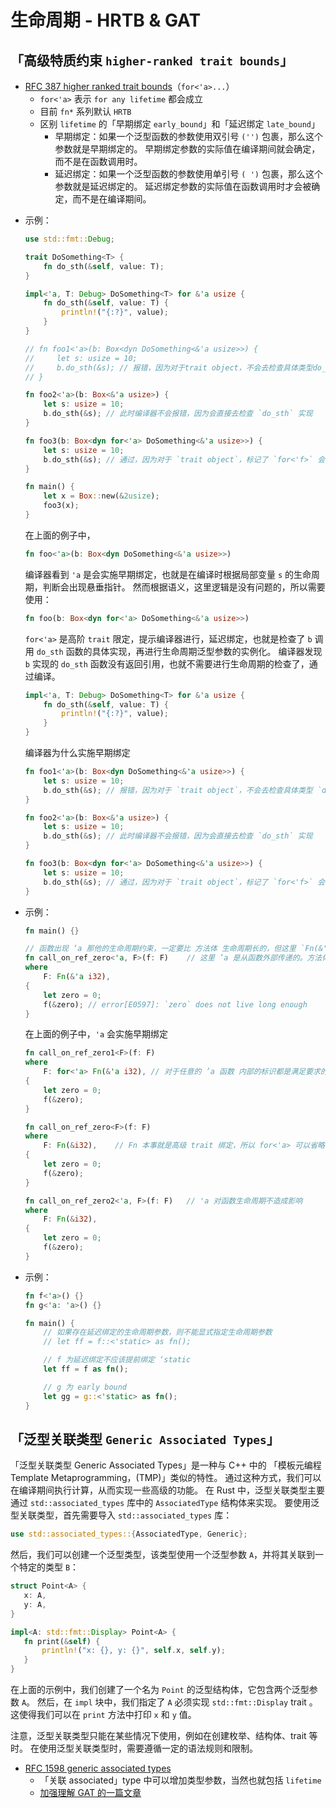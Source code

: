 # 生命周期 - HRTB & GAT

## 「高级特质约束 `higher-ranked trait bounds`」

- [RFC 387 higher ranked trait bounds][RFC 387]（`for<'a>...`）
  - `for<'a>` 表示 `for any lifetime` 都会成立
  - 目前 `fn*` 系列默认 `HRTB`
  - 区别 `lifetime` 的「早期绑定 `early_bound`」和「延迟绑定 `late_bound`」
    - 早期绑定：如果一个泛型函数的参数使用双引号 `('')` 包裹，那么这个参数就是早期绑定的。
        早期绑定参数的实际值在编译期间就会确定，而不是在函数调用时。
    - 延迟绑定：如果一个泛型函数的参数使用单引号 `( ')` 包裹，那么这个参数就是延迟绑定的。
        延迟绑定参数的实际值在函数调用时才会被确定，而不是在编译期间。

[RFC 387]: https://rust-lang.github.io/rfcs/0387-higher-ranked-trait-bounds.html

- 示例：

    ```rust
    use std::fmt::Debug;

    trait DoSomething<T> {
        fn do_sth(&self, value: T);
    }

    impl<'a, T: Debug> DoSomething<T> for &'a usize {
        fn do_sth(&self, value: T) {
            println!("{:?}", value);
        }
    }

    // fn foo1<'a>(b: Box<dyn DoSomething<&'a usize>>) {
    //     let s: usize = 10;
    //     b.do_sth(&s); // 报错，因为对于trait object，不会去检查具体类型do_sth实现
    // }

    fn foo2<'a>(b: Box<&'a usize>) {
        let s: usize = 10;
        b.do_sth(&s); // 此时编译器不会报错，因为会直接去检查 `do_sth` 实现
    }

    fn foo3(b: Box<dyn for<'a> DoSomething<&'a usize>>) {
        let s: usize = 10;
        b.do_sth(&s); // 通过，因为对于 `trait object`，标记了 `for<'f>` 会去检查具体类型 `do_sth` 实现
    }

    fn main() {
        let x = Box::new(&2usize);
        foo3(x);
    }
    ```

    在上面的例子中，

    ```rust
    fn foo<'a>(b: Box<dyn DoSomething<&'a usize>>)
    ```

    编译器看到 `'a` 是会实施早期绑定，也就是在编译时根据局部变量 `s` 的生命周期，判断会出现悬垂指针。
    然而根据语义，这里逻辑是没有问题的，所以需要使用：

    ```rust
    fn foo(b: Box<dyn for<'a> DoSomething<&'a usize>>)
    ```

    `for<'a>` 是高阶 `trait` 限定，提示编译器进行，延迟绑定，也就是检查了 `b` 调用 `do_sth` 函数的具体实现，再进行生命周期泛型参数的实例化。
    编译器发现 `b` 实现的 `do_sth` 函数没有返回引用，也就不需要进行生命周期的检查了，通过编译。

    ```rust
    impl<'a, T: Debug> DoSomething<T> for &'a usize {
        fn do_sth(&self, value: T) {
            println!("{:?}", value);
        }
    }
    ```

    编译器为什么实施早期绑定

    ```rust
    fn foo1<'a>(b: Box<dyn DoSomething<&'a usize>>) {
        let s: usize = 10;
        b.do_sth(&s); // 报错，因为对于 `trait object`，不会去检查具体类型 `do_sth` 实现
    }

    fn foo2<'a>(b: Box<&'a usize>) {
        let s: usize = 10;
        b.do_sth(&s); // 此时编译器不会报错，因为会直接去检查 `do_sth` 实现
    }

    fn foo3(b: Box<dyn for<'a> DoSomething<&'a usize>>) {
        let s: usize = 10;
        b.do_sth(&s); // 通过，因为对于 `trait object`，标记了 `for<'f>` 会去检查具体类型 `do_sth` 实现
    }
    ```

- 示例：

    ```rust
    fn main() {}

    // 函数出现 ‘a 那他的生命周期约束，一定要比 方法体 生命周期长的，但这里 `Fn(&'a i32)` 约束了 zero 的生命周期长度
    fn call_on_ref_zero<'a, F>(f: F)    // 这里 ’a 是从函数外部传递的。方法体，zero 使用是合规的。
    where
        F: Fn(&'a i32),
    {
        let zero = 0;
        f(&zero); // error[E0597]: `zero` does not live long enough
    }
    ```

    在上面的例子中，`'a` 会实施早期绑定

    ```rust
    fn call_on_ref_zero1<F>(f: F)
    where
        F: for<'a> Fn(&'a i32), // 对于任意的 ’a 函数 内部的标识都是满足要求的
    {
        let zero = 0;
        f(&zero);
    }

    fn call_on_ref_zero<F>(f: F)
    where
        F: Fn(&i32),    // Fn 本事就是高级 trait 绑定，所以 for<'a> 可以省略为 Fn(&i32)
    {
        let zero = 0;
        f(&zero);
    }

    fn call_on_ref_zero2<'a, F>(f: F)   // 'a 对函数生命周期不造成影响
    where
        F: Fn(&i32),
    {
        let zero = 0;
        f(&zero);
    }
    ```

- 示例：

    ```rust
    fn f<'a>() {}
    fn g<'a: 'a>() {}

    fn main() {
        // 如果存在延迟绑定的生命周期参数，则不能显式指定生命周期参数
        // let ff = f::<'static> as fn();

        // f 为延迟绑定不应该提前绑定 ‘static
        let ff = f as fn();

        // g 为 early bound
        let gg = g::<'static> as fn();
    }

    ```

## 「泛型关联类型 `Generic Associated Types`」

「泛型关联类型 Generic Associated Types」是一种与 C++ 中的 「模板元编程 Template Metaprogramming，(TMP)」类似的特性。
通过这种方式，我们可以在编译期间执行计算，从而实现一些高级的功能。
在 Rust 中，泛型关联类型主要通过 `std::associated_types` 库中的 `AssociatedType` 结构体来实现。
要使用泛型关联类型，首先需要导入 `std::associated_types` 库：

```rust  
use std::associated_types::{AssociatedType, Generic};  
```

然后，我们可以创建一个泛型类型，该类型使用一个泛型参数 `A`，并将其关联到一个特定的类型 `B`：

```rust  
struct Point<A> {  
   x: A,  
   y: A,  
}

impl<A: std::fmt::Display> Point<A> {  
   fn print(&self) {  
       println!("x: {}, y: {}", self.x, self.y);  
   }  
}
```

在上面的示例中，我们创建了一个名为 `Point` 的泛型结构体，它包含两个泛型参数 `A`。
然后，在 `impl` 块中，我们指定了 `A` 必须实现 `std::fmt::Display` trait 。
这使得我们可以在 `print` 方法中打印 `x` 和 `y` 值。

注意，泛型关联类型只能在某些情况下使用，例如在创建枚举、结构体、trait 等时。
在使用泛型关联类型时，需要遵循一定的语法规则和限制。

- [RFC 1598 generic associated types][RFC 1598]
  - 「关联 associated」type 中可以增加类型参数，当然也就包括 `lifetime`
  - [加强理解 GAT 的一篇文章][gat]

[RFC 1598]: https://rust-lang.github.io/rfcs/1598-generic_associated_types.html
[gat]: https://sabrinajewson.org/blog/the-better-alternative-to-lifetime-gats
